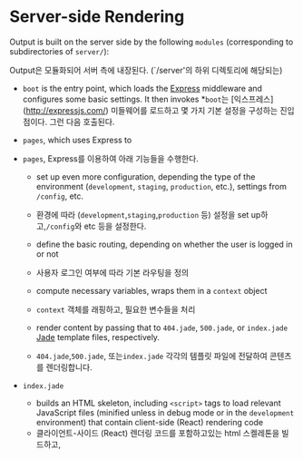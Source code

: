 Server-side Rendering
=====================

Output is built on the server side by the following `modules` (corresponding to subdirectories of `server/`):

Output은 모듈화되어 서버 측에 내장된다. (`/server'의 하위 디렉토리에 해당되는)

* `boot` is the entry point, which loads the [Express](http://expressjs.com/) middleware and configures some basic settings. It then invokes
*`boot`는 [익스프레스] (http://expressjs.com/) 미들웨어를 로드하고 몇 가지 기본 설정을 구성하는 진입 점이다. 그런 다음 호출된다.

* `pages`, which uses Express to
* `pages`, Express를 이용하여 아래 기능들을 수행한다.

  * set up even more configuration, depending the type of the environment (`development`, `staging`, `production`, etc.), settings from `/config`, etc.
  * 환경에 따라 (`development`,`staging`,`production` 등) 설정을 set up하고,`/config`와 etc 등을 설정한다.

  * define the basic routing, depending on whether the user is logged in or not
  * 사용자 로그인 여부에 따라 기본 라우팅을 정의

  * compute necessary variables, wraps them in a `context` object
  * `context` 객체를 래핑하고, 필요한 변수들을 처리

  * render content by passing that to `404.jade`, `500.jade`, or `index.jade` [Jade](http://jade-lang.com/) template files, respectively.
  * `404.jade`,`500.jade`, 또는`index.jade` 각각의 템플릿 파일에 전달하여 콘텐츠를 렌더링합니다.

* `index.jade`
  * builds an HTML skeleton, including `<script>` tags to load relevant JavaScript files (minified unless in debug mode or in the `development` environment) that contain client-side (React) rendering code
  * 클라이언트-사이드 (React) 렌더링 코드를 포함하고있는 html 스켈레톤을 빌드하고, <script> 태그 관련 자바스크립트 파일을(debug 모드나 개발환경에서는 minified 하지않는다.) 로드한다.
  * lastly, it runs `window.AppBoot()`, which is defined in  `client/boot`.
  * 마지막으로 `client/boot`에 정의된 `window.AppBoot()`를 실행한다.
